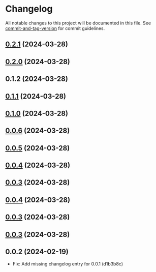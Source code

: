 # Changelog

All notable changes to this project will be documented in this file. See [commit-and-tag-version](https://github.com/absolute-version/commit-and-tag-version) for commit guidelines.

## [0.2.1](https://github.com/BluDevKit/vue-ui/compare/v0.2.0...v0.2.1) (2024-03-28)

## [0.2.0](https://github.com/BluDevKit/vue-ui/compare/v0.1.2...v0.2.0) (2024-03-28)

## 0.1.2 (2024-03-28)

## [0.1.1](https://github.com/BluDevKit/vue-ui/compare/v0.1.0...v0.1.1) (2024-03-28)

## [0.1.0](https://github.com/BluDevKit/vue-ui/compare/v0.0.8...v0.1.0) (2024-03-28)

## [0.0.6](https://github.com/BluDevKit/vue-ui/compare/v0.0.8...v0.0.6) (2024-03-28)

## [0.0.5](https://github.com/BluDevKit/vue-ui/compare/v0.0.8...v0.0.5) (2024-03-28)

## [0.0.4](https://github.com/BluDevKit/vue-ui/compare/v0.0.8...v0.0.4) (2024-03-28)

## [0.0.3](https://github.com/BluDevKit/vue-ui/compare/v0.0.8...v0.0.3) (2024-03-28)

## [0.0.4](https://github.com/BluDevKit/vue-ui/compare/v0.0.8...v0.0.4) (2024-03-28)

## [0.0.3](https://github.com/BluDevKit/vue-ui/compare/v0.0.8...v0.0.3) (2024-03-28)

## [0.0.3](https://github.com/BluDevKit/vue-ui/compare/v0.0.8...v0.0.3) (2024-03-28)

## 0.0.2 (2024-02-19)
- Fix: Add missing changelog entry for 0.0.1 (d1b3b8c)
